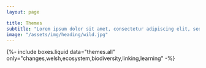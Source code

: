 ```yaml
---
layout: page

title: Themes
subtitle: "Lorem ipsum dolor sit amet, consectetur adipiscing elit, sed do eiusmod tempor incididunt ut labore et dolore magna"
image: "/assets/img/heading/wild.jpg"
---
```


{%-
include boxes.liquid
data="themes.all"
only="changes,welsh,ecosystem,biodiversity,linking,learning"
-%}